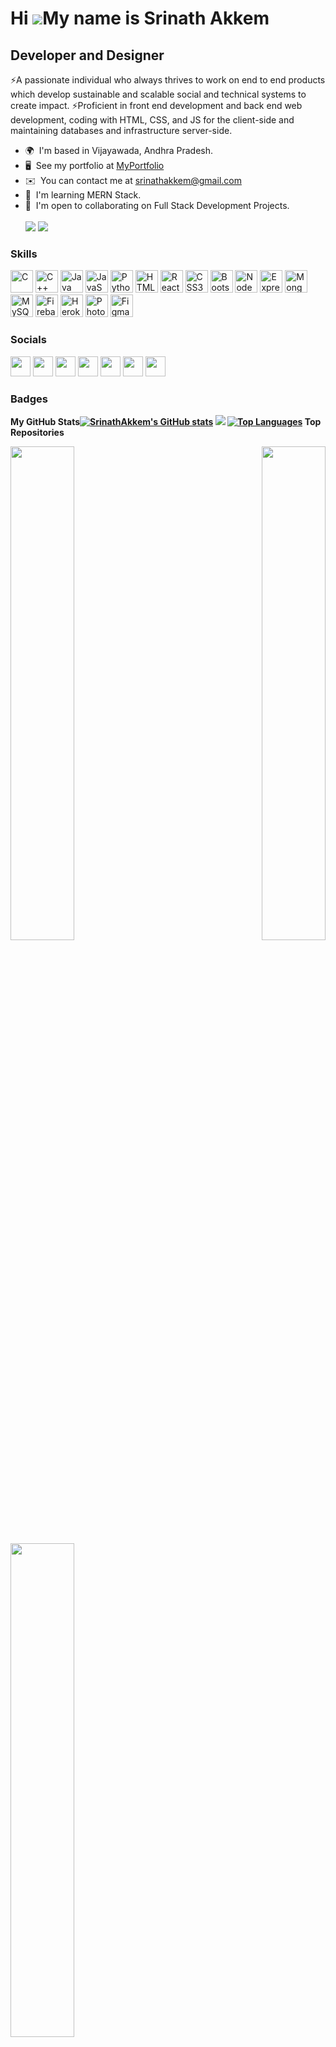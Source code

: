 # Hi ![](https://user-images.githubusercontent.com/18350557/176309783-0785949b-9127-417c-8b55-ab5a4333674e.gif)My name is Srinath Akkem

## Developer and Designer

⚡A passionate individual who always thrives to work on end to end products which develop sustainable and scalable social and technical systems to create impact. ⚡Proficient in front end development and back end web development, coding with HTML, CSS, and JS for the client-side and maintaining databases and infrastructure server-side.

- 🌍  I'm based in Vijayawada, Andhra Pradesh.
- 🖥️  See my portfolio at [MyPortfolio](http://srinathakkem.web.app/#/home)
- ✉️  You can contact me at [srinathakkem@gmail.com](mailto:srinathakkem@gmail.com)
- 🧠  I'm learning MERN Stack.
- 🤝  I'm open to collaborating on Full Stack Development Projects.<br /><br />
  <a href="https://www.twitter.com/srinath_akkem" target="_blank" rel="noreferrer"><img src="https://img.shields.io/twitter/follow/srinath_akkem?logo=twitter&style=for-the-badge&color=0891b2&labelColor=ffffff"/></a>
    <a href="https://www.github.com/SrinathAkkem" target="_blank" rel="noreferrer"><img src="https://img.shields.io/github/followers/SrinathAkkem?logo=github&style=for-the-badge&color=0891b2&labelColor=ffffff" /></a>

### Skills
<p align="left">
  <a href="https://docs.microsoft.com/en-us/cpp/?view=msvc-170" target="_blank" rel="noreferrer"><img src="https://raw.githubusercontent.com/danielcranney/readme-generator/main/public/icons/skills/c-colored.svg" width="36" height="36" alt="C" /></a>
  <a href="https://docs.microsoft.com/en-us/cpp/?view=msvc-170" target="_blank" rel="noreferrer"><img src="https://raw.githubusercontent.com/danielcranney/readme-generator/main/public/icons/skills/cplusplus-colored.svg" width="36" height="36" alt="C++" /></a>
  <a href="https://www.oracle.com/java/" target="_blank" rel="noreferrer"><img src="https://raw.githubusercontent.com/danielcranney/readme-generator/main/public/icons/skills/java-colored.svg" width="36" height="36" alt="Java" /></a>
  <a href="https://developer.mozilla.org/en-US/docs/Web/JavaScript" target="_blank" rel="noreferrer"><img src="https://raw.githubusercontent.com/danielcranney/readme-generator/main/public/icons/skills/javascript-colored.svg" width="36" height="36" alt="JavaScript" /></a>
  <a href="https://www.python.org/" target="_blank" rel="noreferrer"><img src="https://raw.githubusercontent.com/danielcranney/readme-generator/main/public/icons/skills/python-colored.svg" width="36" height="36" alt="Python" /></a>
  <a href="https://developer.mozilla.org/en-US/docs/Glossary/HTML5" target="_blank" rel="noreferrer"><img src="https://raw.githubusercontent.com/danielcranney/readme-generator/main/public/icons/skills/html5-colored.svg" width="36" height="36" alt="HTML5" /></a>
  <a href="https://reactjs.org/" target="_blank" rel="noreferrer"><img src="https://raw.githubusercontent.com/danielcranney/readme-generator/main/public/icons/skills/react-colored.svg" width="36" height="36" alt="React" /></a>
  <a href="https://www.w3.org/TR/CSS/#css" target="_blank" rel="noreferrer"><img src="https://raw.githubusercontent.com/danielcranney/readme-generator/main/public/icons/skills/css3-colored.svg" width="36" height="36" alt="CSS3" /></a>
  <a href="https://getbootstrap.com/" target="_blank" rel="noreferrer"><img src="https://raw.githubusercontent.com/danielcranney/readme-generator/main/public/icons/skills/bootstrap-colored.svg" width="36" height="36" alt="Bootstrap" /></a>
  <a href="https://nodejs.org/en/" target="_blank" rel="noreferrer"><img src="https://raw.githubusercontent.com/danielcranney/readme-generator/main/public/icons/skills/nodejs-colored.svg" width="36" height="36" alt="NodeJS" /></a>
  <a href="https://expressjs.com/" target="_blank" rel="noreferrer"><img src="https://raw.githubusercontent.com/danielcranney/readme-generator/main/public/icons/skills/express-colored.svg" width="36" height="36" alt="Express" /></a>
  <a href="https://www.mongodb.com/" target="_blank" rel="noreferrer"><img src="https://raw.githubusercontent.com/danielcranney/readme-generator/main/public/icons/skills/mongodb-colored.svg" width="36" height="36" alt="MongoDB" /></a>
  <a href="https://www.mysql.com/" target="_blank" rel="noreferrer"><img src="https://raw.githubusercontent.com/danielcranney/readme-generator/main/public/icons/skills/mysql-colored.svg" width="36" height="36" alt="MySQL" /></a>
  <a href="https://firebase.google.com/" target="_blank" rel="noreferrer"><img src="https://raw.githubusercontent.com/danielcranney/readme-generator/main/public/icons/skills/firebase-colored.svg" width="36" height="36" alt="Firebase" /></a>
  <a href="https://www.heroku.com/" target="_blank" rel="noreferrer"><img src="https://raw.githubusercontent.com/danielcranney/readme-generator/main/public/icons/skills/heroku-colored.svg" width="36" height="36" alt="Heroku" /></a>
  <a href="https://www.adobe.com/uk/products/photoshop.html" target="_blank" rel="noreferrer"><img src="https://raw.githubusercontent.com/danielcranney/readme-generator/main/public/icons/skills/photoshop-colored.svg" width="36" height="36" alt="Photoshop" /></a>
  <a href="https://www.figma.com/" target="_blank" rel="noreferrer"><img src="https://raw.githubusercontent.com/danielcranney/readme-generator/main/public/icons/skills/figma-colored.svg" width="36" height="36" alt="Figma" /></a>
</p>

### Socials
  <p align="left">
      <a href="https://www.facebook.com/akkem/" target="_blank" rel="noreferrer"><img src="https://raw.githubusercontent.com/danielcranney/readme-generator/main/public/icons/socials/facebook.svg" width="32" height="32" /></a>
      <a href="https://www.github.com/SrinathAkkem" target="_blank" rel="noreferrer"><img src="https://raw.githubusercontent.com/danielcranney/readme-generator/main/public/icons/socials/github.svg" width="32" height="32" /></a>
      <a href="https://srinathakkem.hashnode.dev" target="_blank" rel="noreferrer"><img src="https://raw.githubusercontent.com/danielcranney/readme-generator/main/public/icons/socials/hashnode.svg" width="32" height="32" /></a>
      <a href="http://www.instagram.com/srinath_akkem/" target="_blank" rel="noreferrer"><img src="https://raw.githubusercontent.com/danielcranney/readme-generator/main/public/icons/socials/instagram.svg" width="32" height="32" /></a>
      <a href="https://www.linkedin.com/in/srinath-reddy-akkem-36b56a175/" target="_blank" rel="noreferrer"><img src="https://raw.githubusercontent.com/danielcranney/readme-generator/main/public/icons/socials/linkedin.svg" width="32" height="32" /></a>
      <a href="https://www.twitter.com/srinath_akkem" target="_blank" rel="noreferrer"><img src="https://raw.githubusercontent.com/danielcranney/readme-generator/main/public/icons/socials/twitter.svg" width="32" height="32" /></a>
      <a href="https://www.youtube.com/c/UChR794LtprQfCb2JINrfq9A" target="_blank" rel="noreferrer"><img src="https://raw.githubusercontent.com/danielcranney/readme-generator/main/public/icons/socials/youtube.svg" width="32" height="32" /></a>
  </p>
  
### Badges
  <p align="left">
    <b>My GitHub Stats</b><b /><a href="http://www.github.com/SrinathAkkem"><img src="https://github-readme-stats.vercel.app/api?username=SrinathAkkem&show_icons=true&hide=&count_private=true&title_color=0891b2&text_color=000000&icon_color=0891b2&bg_color=ffffff&hide_border=true&show_icons=true" alt="SrinathAkkem's GitHub stats" /></a>
        <a href="http://www.github.com/SrinathAkkem"><img src="https://github-readme-streak-stats.herokuapp.com/?user=SrinathAkkem&stroke=000000&background=ffffff&ring=0891b2&fire=0891b2&currStreakNum=000000&currStreakLabel=0891b2&sideNums=000000&sideLabels=000000&dates=000000&hide_border=true" /></a>
        <a href="https://github.com/SrinathAkkem" align="left"><img src="https://github-readme-stats.vercel.app/api/top-langs/?username=SrinathAkkem&langs_count=10&title_color=0891b2&text_color=000000&icon_color=0891b2&bg_color=ffffff&hide_border=true&locale=en&custom_title=Top%20%Languages" alt="Top Languages" /></a>
    <b />
    <b>Top Repositories</b>
        <div width="100%" align="center">
        <a href="https://github.com/SrinathAkkem/Scheduling_System" align="left"><img align="left" width="45%" src="https://github-readme-stats.vercel.app/api/pin/?username=SrinathAkkem&repo=Scheduling_System&title_color=0891b2&text_color=000000&icon_color=0891b2&bg_color=ffffff&hide_border=true&locale=en" /></a>
        <a href="https://github.com/SrinathAkkem/AgroBot" align="right"><img align="right" width="45%" src="https://github-readme-stats.vercel.app/api/pin/?username=SrinathAkkem&repo=AgroBot&title_color=0891b2&text_color=000000&icon_color=0891b2&bg_color=ffffff&hide_border=true&locale=en" /></a>
        </div>
        <br /><br />
        <br /><br />
        <br /><br />
        <br /><br />
        <br /><br />
        <br /><br />
        <div width="100%" align="center"><a href="https://github.com/SrinathAkkem/HMS" align="left"><img align="left" width="45%" src="https://github-readme-stats.vercel.app/api/pin/?username=SrinathAkkem&repo=HMS&title_color=0891b2&text_color=000000&icon_color=0891b2&bg_color=ffffff&hide_border=true&locale=en" /></a>
        </div>
  </p>
